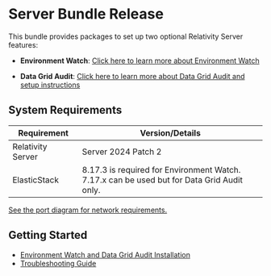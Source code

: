 
# Server Bundle Release

This bundle provides packages to set up two optional Relativity Server features:

- **Environment Watch**: [Click here to learn more about Environment Watch](docs/environment_watch_product_overview.md)
  
- **Data Grid Audit**: [Click here to learn more about Data Grid Audit and setup instructions](https://help.relativity.com/Server2024/Content/Relativity/Audit/Audit.htm#InstallingandconfiguringAudit)



## System Requirements

| Requirement                       | Version/Details                                           |
| --------------------------------- | --------------------------------------------------------- |
| Relativity Server                 | Server 2024 Patch 2                                       |
| ElasticStack                      | 8.17.3 is required for Environment Watch.<br/>7.17.x can be used but for Data Grid Audit only. |


[See the port diagram for network requirements.](environment-watch/port-diagram.md)

## Getting Started

- [Environment Watch and Data Grid Audit Installation](docs/environment_watch_installation.md)
- [Troubleshooting Guide](/docs/environment_watch_troubleshooting.md)
